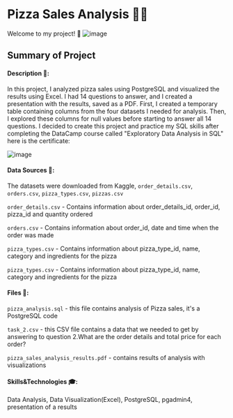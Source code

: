 # Pizza Sales Analysis 🍕😋

Welcome to my project! 🤗
![image](https://github.com/FuadAnalyst/Pizza-Sales-Analysis/assets/156589453/34d22afb-a138-4945-aea8-882b1622ffe2)


## Summary of Project
#### Description 📝: 
In this project, I analyzed pizza sales using PostgreSQL and visualized the results using Excel. I had 14 questions to answer, and I created a presentation with the results, saved as a PDF. First, I created a temporary table containing columns from the four datasets I needed for analysis. Then, I explored these columns for null values before starting to answer all 14 questions. I decided to create this project and practice my SQL skills after completing the DataCamp course called "Exploratory Data Analysis in SQL" here is the certificate:

![image](https://github.com/FuadAnalyst/Pizza-Sales-Analysis/assets/156589453/929beb95-c2e7-4297-b76f-4329b1ac20c3)

#### Data Sources 📂:
The datasets were downloaded from Kaggle, `order_details.csv`, `orders.csv`, `pizza_types.csv`, `pizzas.csv`

`order_details.csv` - Contains information about order_details_id, order_id, pizza_id and quantity ordered

`orders.csv` - Contains information about order_id, date and time when the order was made

`pizza_types.csv` - Contains information about pizza_type_id, name, category and ingredients for the pizza

`pizza_types.csv` - Contains information about pizza_type_id, name, category and ingredients for the pizza

#### Files 📁:
`pizza_analysis.sql` - this file contains analysis of Pizza sales, it's a PostgreSQL code

`task_2.csv` - this CSV file contains a data that we needed to get by answering to question 2.What are the order details and total price for each order?

`pizza_sales_analysis_results.pdf` - contains results of analysis with visualizations 

#### Skills&Technologies 🎓: 
Data Analysis, Data Visualization(Excel), PostgreSQL, pgadmin4, presentation of a results

